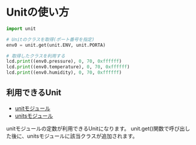 # Unitの使い方

```python
import unit

# Unitのクラスを取得(ポート番号を指定)
env0 = unit.get(unit.ENV, unit.PORTA)

# 取得したクラスを利用する
lcd.print((env0.pressure), 0, 70, 0xffffff)
lcd.print((env0.temperature), 0, 70, 0xffffff)
lcd.print((env0.humidity), 0, 70, 0xffffff)
```

## 利用できるUnit

- [unitモジュール](../module/unit/)
- [unitsモジュール](../module/units/)

unitモジュールの定数が利用できるUnitになります。
unit.get()関数で呼び出した後に、unitsモジュールに該当クラスが追加されます。

